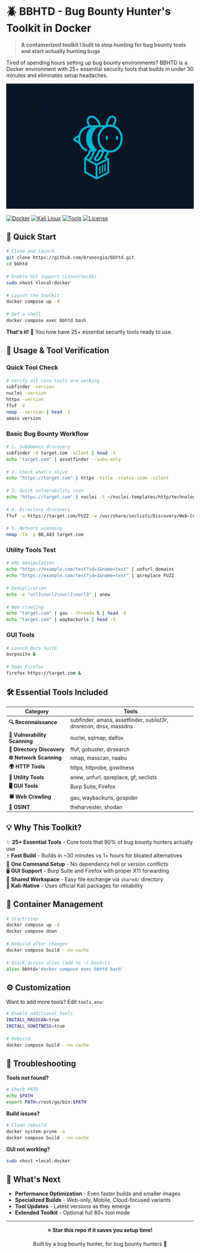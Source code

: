 # 🪲 BBHTD - Bug Bounty Hunter's Toolkit in Docker

> **A containerized toolkit I built to stop hunting for bug bounty tools and start actually hunting bugs**

Tired of spending hours setting up bug bounty environments? BBHTD is a Docker environment with 25+ essential security tools that builds in under 30 minutes and eliminates setup headaches.

![BBHTD Banner](/images/bbhtd.png)

[![Docker](https://img.shields.io/badge/Docker-Ready-2496ED?logo=docker)](https://docker.com) [![Kali Linux](https://img.shields.io/badge/Based_on-Kali_Linux-purple.svg)](https://www.kali.org/) [![Tools](https://img.shields.io/badge/Tools-25+-orange.svg)](#-essential-tools) [![License](https://img.shields.io/badge/License-MIT-green.svg)](LICENSE)

## 🚀 Quick Start

```bash
# Clone and launch
git clone https://github.com/brunosgio/bbhtd.git
cd bbhtd

# Enable GUI support (Linux/macOS)
sudo xhost +local:docker

# Launch the toolkit
docker compose up -d

# Get a shell
docker compose exec bbhtd bash
```

**That's it!** 🎉 You now have 25+ essential security tools ready to use.

## 🧪 Usage & Tool Verification

### Quick Tool Check
```bash
# Verify all core tools are working
subfinder -version
nuclei -version  
httpx -version
ffuf -V
nmap --version | head -1
amass version
```

### Basic Bug Bounty Workflow
```bash
# 1. Subdomain discovery
subfinder -d target.com -silent | head -5
echo "target.com" | assetfinder --subs-only

# 2. Check what's alive  
echo "https://target.com" | httpx -title -status-code -silent

# 3. Quick vulnerability scan
echo "https://target.com" | nuclei -t ~/nuclei-templates/http/technologies/ -silent

# 4. Directory discovery
ffuf -u https://target.com/FUZZ -w /usr/share/seclists/Discovery/Web-Content/common.txt -fc 404 -t 10 -s

# 5. Network scanning
nmap -T4 -p 80,443 target.com
```

### Utility Tools Test
```bash
# URL manipulation
echo "https://example.com/test?id=1&name=test" | unfurl domains
echo "https://example.com/test?id=1&name=test" | qsreplace FUZZ

# Deduplication
echo -e "url1\nurl2\nurl1\nurl3" | anew

# Web crawling
echo "target.com" | gau --threads 5 | head -5
echo "target.com" | waybackurls | head -5
```

### GUI Tools
```bash
# Launch Burp Suite
burpsuite &

# Open Firefox  
firefox https://target.com &
```

## 🛠️ Essential Tools Included

| Category | Tools |
|----------|-------|
| **🔍 Reconnaissance** | subfinder, amass, assetfinder, sublist3r, dnsrecon, dnsx, massdns |
| **🎯 Vulnerability Scanning** | nuclei, sqlmap, dalfox |
| **📁 Directory Discovery** | ffuf, gobuster, dirsearch |
| **🌐 Network Scanning** | nmap, masscan, naabu |
| **🌍 HTTP Tools** | httpx, httprobe, gowitness |
| **🔧 Utility Tools** | anew, unfurl, qsreplace, gf, seclists |
| **🖥️ GUI Tools** | Burp Suite, Firefox |
| **🕷️ Web Crawling** | gau, waybackurls, gospider |
| **🔎 OSINT** | theharvester, shodan |

## 💡 Why This Toolkit?

✨ **25+ Essential Tools** - Core tools that 90% of bug bounty hunters actually use  
⚡ **Fast Build** - Builds in ~30 minutes vs 1+ hours for bloated alternatives  
🐳 **One Command Setup** - No dependency hell or version conflicts  
🖥️ **GUI Support** - Burp Suite and Firefox with proper X11 forwarding  
📁 **Shared Workspace** - Easy file exchange via `shared/` directory  
🔧 **Kali-Native** - Uses official Kali packages for reliability  

## 🔧 Container Management

```bash
# Start/stop
docker compose up -d
docker compose down

# Rebuild after changes
docker compose build --no-cache

# Quick access alias (add to ~/.bashrc)
alias bbhtd='docker compose exec bbhtd bash'
```

## ⚙️ Customization

Want to add more tools? Edit `tools.env`:

```bash
# Enable additional tools
INSTALL_MASSCAN=true
INSTALL_GOWITNESS=true

# Rebuild
docker compose build --no-cache
```

## 🐛 Troubleshooting

**Tools not found?**
```bash
# Check PATH
echo $PATH
export PATH=/root/go/bin:$PATH
```

**Build issues?**
```bash
# Clean rebuild
docker system prune -a
docker compose build --no-cache
```

**GUI not working?**
```bash
sudo xhost +local:docker
```

## 🎯 What's Next

- **Performance Optimization** - Even faster builds and smaller images
- **Specialized Builds** - Web-only, Mobile, Cloud-focused variants  
- **Tool Updates** - Latest versions as they emerge
- **Extended Toolkit** - Optional full 80+ tool mode

---

<div align="center">

**⭐ Star this repo if it saves you setup time!**

Built by a bug bounty hunter, for bug bounty hunters 🎯

</div>